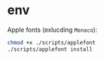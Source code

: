 # env

Apple fonts (exlucding `Monaco`):
```sh
chmod +x ./scripts/applefont
./scripts/applefont install
```
